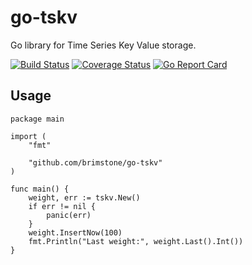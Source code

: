 go-tskv
=======
Go library for Time Series Key Value storage.

[![Build Status](https://travis-ci.org/brimstone/go-tskv.svg?branch=master)](https://travis-ci.org/brimstone/go-tskv) [![Coverage Status](https://coveralls.io/repos/github/brimstone/go-tskv/badge.svg?branch=master)](https://coveralls.io/github/brimstone/go-tskv?branch=master) [![Go Report Card](https://goreportcard.com/badge/github.com/influxdata/influxdb)](https://goreportcard.com/report/github.com/influxdata/influxdb)

Usage
-----

```
package main

import (
	"fmt"

	"github.com/brimstone/go-tskv"
)

func main() {
	weight, err := tskv.New()
	if err != nil {
		panic(err)
	}
	weight.InsertNow(100)
	fmt.Println("Last weight:", weight.Last().Int())
}
```

